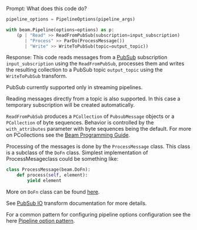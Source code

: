 Prompt:
What does this code do?
```python
pipeline_options = PipelineOptions(pipeline_args)

with beam.Pipeline(options=options) as p:
    (p | "Read" >> ReadFromPubSub(subscription=input_subscription)
       | "Process" >> ParDo(ProcessMessage())
       | "Write" >> WriteToPubSub(topic=output_topic))
```

Response:
This code reads messages from a [PubSub](https://cloud.google.com/pubsub) subscription `input_subscription` using the `ReadFromPubSub`, processes them and writes the resulting collection to a PubSub topic `output_topic` using the `WriteToPubSub` transform.

PubSub currently supported only in streaming pipelines.

Reading messages directly from a topic is also supported. In this case a temporary subscription will be created automatically.

`ReadFromPubSub` produces a `PCollection` of `PubsubMessage` objects or a `PCollection` of byte sequences. Behavior is controlled by the `with_attributes` parameter with byte sequences being the default.
For more on PCollections see the [Beam Programming Guide](https://beam.apache.org/documentation/basics/#pcollection).

Processing of the messages is done by the `ProcessMessage` class. This class is a subclass of the `DoFn` class.
Simplest implementation of ProcessMesageclass could be something like:

```python
class ProcessMessage(beam.DoFn):
    def process(self, element):
        yield element
```
More on `DoFn` class can be found [here](https://beam.apache.org/documentation/programming-guide/#dofn).

See [PubSub IO](https://beam.apache.org/releases/pydoc/current/apache_beam.io.gcp.pubsub.html) transform documentation for more details.

For a common pattern for configuring pipeline options configuration see the here [Pipeline option pattern](https://beam.apache.org/documentation/patterns/pipeline-options/).